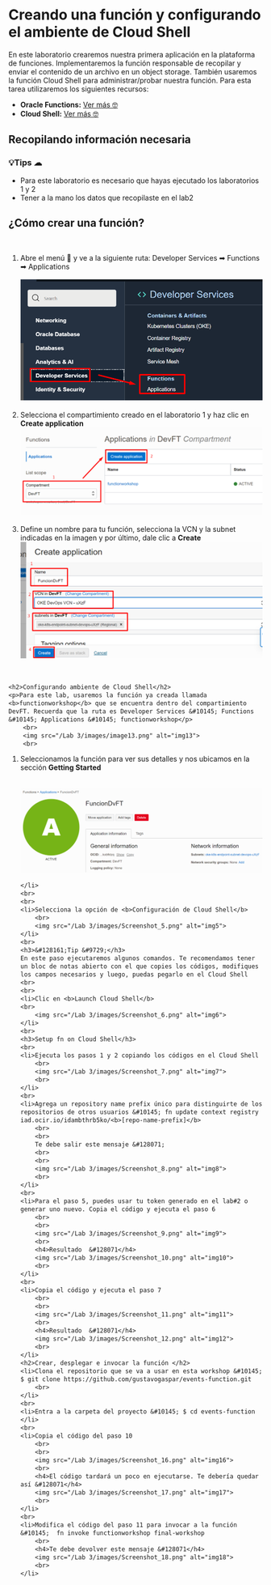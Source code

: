 <h1>Creando una función y configurando el ambiente de Cloud Shell</h1>
<p>
    En este laboratorio crearemos nuestra primera aplicación en la plataforma de funciones. Implementaremos la función responsable de recopilar y enviar el contenido de un archivo en un object storage. También usaremos la función Cloud Shell para administrar/probar nuestra función. Para esta tarea utilizaremos los siguientes recursos:
</p>
<ul>
    <li><b>Oracle Functions:</b> <a href="https://docs.oracle.com/es-ww/iaas/Content/Functions/Concepts/functionshowitworks.htm">Ver más 	
        &#129299;</a></li>
    <li><b>Cloud Shell:</b> <a href="https://docs.oracle.com/es-ww/iaas/Content/API/Concepts/cloudshellintro.htm">Ver más 	
        &#129299;</a></li>
</ul>

<h2>Recopilando información necesaria</h2>

<p>
    <h3>&#128161;Tips &#9729;</h3>
    <ul>
        <li>Para este laboratorio es necesario que hayas ejecutado los laboratorios 1 y 2</li>
        <li>Tener a la mano los datos que recopilaste en el lab2</li>
    </ul>
    
</p>
<h2>¿Cómo crear una función?</h2>
<br>
<ol>
    <li>Abre el menú &#127828; y ve a la siguiente ruta: Developer Services &#10145; Functions &#10145; Applications
        <br>
        <br>
        <img src="/Lab 3/images/Screenshot_1.png" alt="img1">
    </li>
        <br>
    <li>Selecciona el compartimiento creado en el laboratorio 1 y haz clic en <b>Create application</b>
        <br>
        <img src="/Lab 3/images/Screenshot_2.png" alt="img2">
    </li>
    <br>
    <li>Define un nombre para tu función, selecciona la VCN y la subnet indicadas en la imagen y por último, dale clic a <b>Create</b>
        <br>
        <img src="/Lab 3/images/Screenshot_3.png" alt="img3">
    </li>
</ol>
    <br>

    <h2>Configurando ambiente de Cloud Shell</h2>
    <p>Para este lab, usaremos la función ya creada llamada <b>functionworkshop</b> que se encuentra dentro del compartimiento DevFT. Recuerda que la ruta es Developer Services &#10145; Functions &#10145; Applications &#10145; functionworkshop</p>
        <br>
        <img src="/Lab 3/images/image13.png" alt="img13">
        <br>
<ol>        
    <li>
        <p>Seleccionamos la función para ver sus detalles y nos ubicamos en la sección <b>Getting Started</b></p>
        <br>
            <img src="/Lab 3/images/Screenshot_4.png" alt="img4">
        <br>

    </li>
    <br>
    <br>
    <li>Selecciona la opción de <b>Configuración de Cloud Shell</b>
        <br>
        <img src="/Lab 3/images/Screenshot_5.png" alt="img5">
    </li>
    <br>
    <h3>&#128161;Tip &#9729;</h3>
    En este paso ejecutaremos algunos comandos. Te recomendamos tener un bloc de notas abierto con el que copies los códigos, modifiques los campos necesarios y luego, puedas pegarlo en el Cloud Shell
    <br>
    <br>
    <li>Clic en <b>Launch Cloud Shell</b>
    <br>
        <img src="/Lab 3/images/Screenshot_6.png" alt="img6">
    </li>
    <br>
    <h3>Setup fn on Cloud Shell</h3>
    <br>
    <li>Ejecuta los pasos 1 y 2 copiando los códigos en el Cloud Shell
        <br>
        <img src="/Lab 3/images/Screenshot_7.png" alt="img7">
        <br>
    </li>
    <br>
    <li>Agrega un repository name prefix único para distinguirte de los repositorios de otros usuarios &#10145; fn update context registry iad.ocir.io/idambthrb5ko/<b>[repo-name-prefix]</b>
        <br>
        <br>
        Te debe salir este mensaje &#128071;
        <br>
        <br>
        <img src="/Lab 3/images/Screenshot_8.png" alt="img8">
        <br>
    </li>
    <br>
    <li>Para el paso 5, puedes usar tu token generado en el lab#2 o generar uno nuevo. Copia el código y ejecuta el paso 6
        <br>
        <br>
        <img src="/Lab 3/images/Screenshot_9.png" alt="img9">
        <br>
        <h4>Resultado  &#128071</h4>
        <img src="/Lab 3/images/Screenshot_10.png" alt="img10">
        <br>
    </li>
    <br>
    <li>Copia el código y ejecuta el paso 7
        <br>
        <br>
        <img src="/Lab 3/images/Screenshot_11.png" alt="img11">
        <br>
        <h4>Resultado  &#128071</h4>
        <img src="/Lab 3/images/Screenshot_12.png" alt="img12">
        <br>
    </li>
    <h2>Crear, desplegar e invocar la función </h2>
    <li>Clona el repositorio que se va a usar en esta workshop &#10145; $ git clone https://github.com/gustavogaspar/events-function.git
        <br>
    </li>
    <br>
    <li>Entra a la carpeta del proyecto &#10145; $ cd events-function
    </li>
    <br>
    <li>Copia el código del paso 10
        <br>
        <br>
        <img src="/Lab 3/images/Screenshot_16.png" alt="img16">
        <br>
        <h4>El código tardará un poco en ejecutarse. Te debería quedar así &#128071</h4>
        <img src="/Lab 3/images/Screenshot_17.png" alt="img17">
        <br>
    </li>
    <br>
    <li>Modifica el código del paso 11 para invocar a la función &#10145;  fn invoke functionworkshop final-workshop
        <br>
        <h4>Te debe devolver este mensaje &#128071</h4>
        <img src="/Lab 3/images/Screenshot_18.png" alt="img18">
        <br>
    </li>

</ol>
